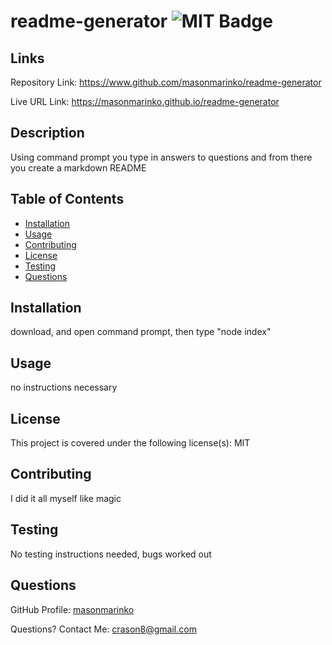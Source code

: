 # readme-generator ![MIT Badge](https://img.shields.io/badge/License-MIT-brightgreen)

## Links

Repository Link: https://www.github.com/masonmarinko/readme-generator

Live URL Link: https://masonmarinko.github.io/readme-generator

## Description
Using command prompt you type in answers to questions and from there you create a markdown README

## Table of Contents
* [Installation](#installation)
* [Usage](#usage)
* [Contributing](#contributing)
* [License](#license)
* [Testing](#testing)
* [Questions](#questions)

## Installation
download, and open command prompt, then type "node index"

## Usage 
no instructions necessary


## License
This project is covered under the following license(s):
MIT

## Contributing
I did it all myself like magic

## Testing
No testing instructions needed, bugs worked out

## Questions

GitHub Profile: [masonmarinko](https://github.com/masonmarinko)

Questions? Contact Me: <crason8@gmail.com>
